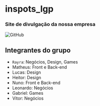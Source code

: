 # inspots_lgp
### Site de divulgação da nossa empresa
![GitHub](https://img.shields.io/github/license/Math2034/inspots_lgp)


## Integrantes do grupo
- `Rayra`: Negócios, Design, Games
- Matheus: Front e Back-end
- Lucas: Design
- Heitor: Design
- Nuno: Front e Back-end
- Leonardo: Negócios
- Gabriel: Games
- Vitor: Negócios
